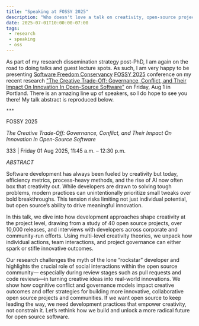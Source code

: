 ```yaml
---
title: "Speaking at FOSSY 2025"
description: "Who doesn't love a talk on creativity, open-source project governance and the impact on innovation?"
date: 2025-07-01T10:00:00-07:00
tags:
 - research
 - speaking
 - oss
---
```


As part of my research dissemination strategy post-PhD, I am again on the road to doing talks and guest lecture spots. As such, I am very happy to be presenting [Software Freedom Conservancy](https://sfconservancy.org/) [FOSSY 2025](https://2025.fossy.us) conference on my recent research ["The Creative Trade-Off: Governance, Conflict, and Their Impact On Innovation In Open-Source Software"](https://2025.fossy.us/schedule/presentation/347/) on Friday, Aug 1 in Portland. There is an amazing line up of speakers, so I do hope to see you there! My talk abstract is reproduced below.

`***`

FOSSY 2025

*The Creative Trade-Off: Governance, Conflict, and Their Impact On Innovation In Open-Source Software*

333 | Friday 01 Aug 2025, 11:45 a.m. – 12:30 p.m.

_ABSTRACT_

Software development has always been fueled by creativity but today, efficiency metrics, process-heavy methods, and the rise of AI now often box that creativity out. While developers are drawn to solving tough problems, modern practices can unintentionally prioritize small tweaks over bold breakthroughs. This tension risks limiting not just individual potential, but open source’s ability to drive meaningful innovation.

In this talk, we dive into how development approaches shape creativity at the project level, drawing from a study of 40 open source projects, over 10,000 releases, and interviews with developers across corporate and community-run efforts. Using multi-level creativity theories, we unpack how individual actions, team interactions, and project governance can either spark or stifle innovative outcomes.

Our research challenges the myth of the lone “rockstar” developer and highlights the crucial role of social interactions within the open source community— especially during review stages such as pull requests and code reviews—in turning creative ideas into real-world innovations. We show how cognitive conflict and governance models impact creative outcomes and offer strategies for building more innovative, collaborative open source projects and communities.
If we want open source to keep leading the way, we need development practices that empower creativity, not constrain it. Let’s rethink how we build and unlock a more radical future for open source software.
